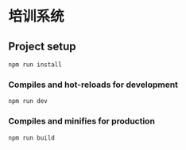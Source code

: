 # 培训系统

## Project setup
```
npm run install
```

### Compiles and hot-reloads for development
```
npm run dev
```

### Compiles and minifies for production
```
npm run build
```
